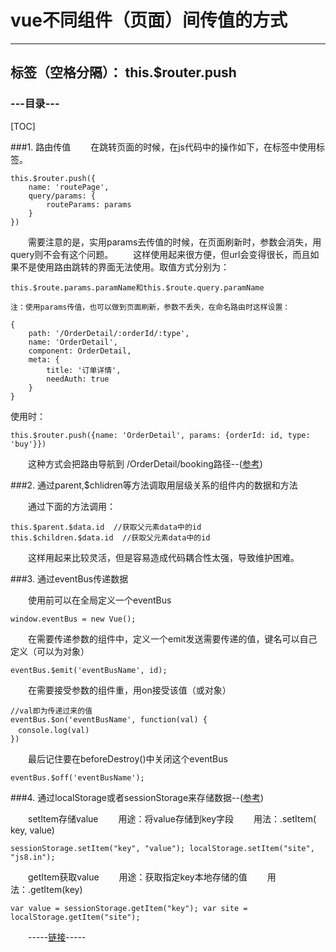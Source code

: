 # vue不同组件（页面）间传值的方式
----------
标签（空格分隔）： this.$router.push
---

###  ---目录---
[TOC]

###1. 路由传值
　　在跳转页面的时候，在js代码中的操作如下，在标签中使用<router-link>标签。
```
this.$router.push({
    name: 'routePage',
    query/params: {
        routeParams: params
    }
})
```
　　需要注意的是，实用params去传值的时候，在页面刷新时，参数会消失，用query则不会有这个问题。
　　这样使用起来很方便，但url会变得很长，而且如果不是使用路由跳转的界面无法使用。取值方式分别为：
```
this.$route.params.paramName和this.$route.query.paramName
```
    注：使用params传值，也可以做到页面刷新，参数不丢失，在命名路由时这样设置：
```
{
    path: '/OrderDetail/:orderId/:type',
    name: 'OrderDetail',
    component: OrderDetail,
    meta: {
        title: '订单详情',
        needAuth: true
    }
}
```
使用时：
```
this.$router.push({name: 'OrderDetail', params: {orderId: id, type: 'buy'}})
```
　　这种方式会把路由导航到 /OrderDetail/booking路径--([参考](http://router.vuejs.org/zh-cn/essentials/named-routes.html))



###2. 通过parent,$chlidren等方法调取用层级关系的组件内的数据和方法

　　通过下面的方法调用：
```
this.$parent.$data.id  //获取父元素data中的id
this.$children.$data.id  //获取父元素data中的id
```
　　这样用起来比较灵活，但是容易造成代码耦合性太强，导致维护困难。

 

###3. 通过eventBus传递数据

　　使用前可以在全局定义一个eventBus
```
window.eventBus = new Vue();
```
　　在需要传递参数的组件中，定义一个emit发送需要传递的值，键名可以自己定义（可以为对象）
```
eventBus.$emit('eventBusName', id);
```
　　在需要接受参数的组件重，用on接受该值（或对象）
```
//val即为传递过来的值
eventBus.$on('eventBusName', function(val) {
　console.log(val)
})
```
　　最后记住要在beforeDestroy()中关闭这个eventBus
```
eventBus.$off('eventBusName');
```
###4. 通过localStorage或者sessionStorage来存储数据--([参考](http://blog.csdn.net/qq_32786873/article/details/70853819))

　　setItem存储value
　　用途：将value存储到key字段
　　用法：.setItem( key, value)
```
sessionStorage.setItem("key", "value"); localStorage.setItem("site", "js8.in");
```
　　getItem获取value
　　用途：获取指定key本地存储的值
　　用法：.getItem(key)
```
var value = sessionStorage.getItem("key"); var site = localStorage.getItem("site");
```
　　-----[链接](http://www.cnblogs.com/ygtq-island/p/6728137.html)-----



